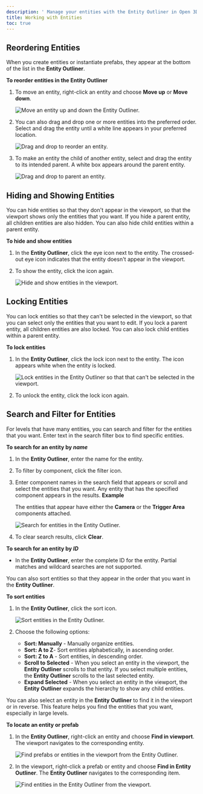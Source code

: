 ```yaml
---
description: ' Manage your entities with the Entity Outliner in Open 3D Engine. '
title: Working with Entities
toc: true
---
```


## Reordering Entities

When you create entities or instantiate prefabs, they appear at the bottom of the list in the **Entity Outliner**.

**To reorder entities in the Entity Outliner**

1. To move an entity, right-click an entity and choose **Move up** or **Move down**.

   ![Move an entity up and down the Entity Outliner.](/images/user-guide/component/entity_system/component-entity-outliner-reorder.png)

1. You can also drag and drop one or more entities into the preferred order. Select and drag the entity until a white line appears in your preferred location.

   ![Drag and drop to reorder an entity.](/images/user-guide/component/entity_system/component-entity-outliner-reorder-drag-drop.png)

1. To make an entity the child of another entity, select and drag the entity to its intended parent. A white box appears around the parent entity.

   ![Drag and drop to parent an entity.](/images/user-guide/component/entity_system/component-entity-outliner-parenting-drag-drop.png)

## Hiding and Showing Entities

You can hide entities so that they don't appear in the viewport, so that the viewport shows only the entities that you want. If you hide a parent entity, all children entities are also hidden. You can also hide child entities within a parent entity.

**To hide and show entities**

1. In the **Entity Outliner**, click the eye icon next to the entity. The crossed-out eye icon indicates that the entity doesn't appear in the viewport.

1. To show the entity, click the icon again.

   ![Hide and show entities in the viewport.](/images/user-guide/component/entity_system/component-entity-outliner-hiding.png)

## Locking Entities 

You can lock entities so that they can't be selected in the viewport, so that you can select only the entities that you want to edit. If you lock a parent entity, all children entities are also locked. You can also lock child entities within a parent entity.

**To lock entities**

1. In the **Entity Outliner**, click the lock icon next to the entity. The icon appears white when the entity is locked.

   ![Lock entities in the Entity Outliner so that that can't be selected in the viewport.](/images/user-guide/component/entity_system/component-entity-outliner-locking.png)

1. To unlock the entity, click the lock icon again.

## Search and Filter for Entities

For levels that have many entities, you can search and filter for the entities that you want. Enter text in the search filter box to find specific entities.

**To search for an entity by *name***

1. In the **Entity Outliner**, enter the name for the entity.

1. To filter by component, click the filter icon.

1. Enter component names in the search field that appears or scroll and select the entities that you want. Any entity that has the specified component appears in the results.
**Example**

   The entities that appear have either the **Camera** or the **Trigger Area** components attached.

   ![Search for entities in the Entity Outliner.](/images/shared/shared-entity-outliner-search-filter.png)

1. To clear search results, click **Clear**.

**To search for an entity by *ID***
+ In the **Entity Outliner**, enter the complete ID for the entity. Partial matches and wildcard searches are not supported.

You can also sort entities so that they appear in the order that you want in the **Entity Outliner**.

**To sort entities**

1. In the **Entity Outliner**, click the sort icon.

   ![Sort entities in the Entity Outliner.](/images/shared/shared-entity-outliner-sort-filter.png)

1. Choose the following options:

   + **Sort: Manually** - Manually organize entities.
   + **Sort: A to Z**- Sort entities alphabetically, in ascending order.
   + **Sort: Z to A** - Sort entities, in descending order.
   + **Scroll to Selected** - When you select an entity in the viewport, the **Entity Outliner** scrolls to that entity. If you select multiple entities, the **Entity Outliner** scrolls to the last selected entity.
   + **Expand Selected** - When you select an entity in the viewport, the **Entity Outliner** expands the hierarchy to show any child entities.

You can also select an entity in the **Entity Outliner** to find it in the viewport or in reverse. This feature helps you find the entities that you want, especially in large levels.

**To locate an entity or prefab**

1. In the **Entity Outliner**, right-click an entity and choose **Find in viewport**. The viewport navigates to the corresponding entity.

   ![Find prefabs or entities in the viewport from the Entity Outliner.](/images/shared/shared-search-find-in-outliner.png)

2. In the viewport, right-click a prefab or entity and choose **Find in Entity Outliner**. The **Entity Outliner** navigates to the corresponding item.

   ![Find entities in the Entity Outliner from the viewport.](/images/shared/shared-viewport-search-find-in-outliner.png)
